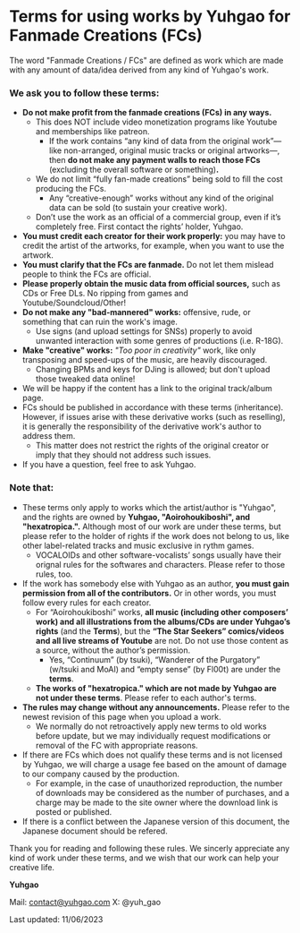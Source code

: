 # Terms for using works by Yuhgao for Fanmade Creations (FCs)

The word "Fanmade Creations / FCs" are defined as work which are made with any amount of data/idea derived from any kind of Yuhgao's work. 

### We ask you to follow these terms:

- **Do not make profit from the fanmade creations (FCs) in any ways.**
    - This does NOT include video monetization programs like Youtube and memberships like patreon.
        - If the work contains “any kind of data from the original work”—like non-arranged, original music tracks or original artworks—, then **do not make any payment walls to reach those FCs** (excluding the overall software or something)**.**
    - We do not limit “fully fan-made creations” being sold to fill the cost producing the FCs.
        - Any “creative-enough” works without any kind of the original data can be sold (to sustain your creative work).
    - Don’t use the work as an official of a commercial group, even if it’s completely free. First contact the rights’ holder, Yuhgao.
- **You must credit each creator for their work properly:** you may have to credit the artist of the artworks, for example, when you want to use the artwork.
- **You must clarify that the FCs are fanmade.** Do not let them mislead people to think the FCs are official.
- **Please properly obtain the music data from official sources,** such as CDs or Free DLs. No ripping from games and Youtube/Soundcloud/Other!
- **Do not make any "bad-mannered" works:** offensive, rude, or something that can ruin the work's image.
    - Use signs (and upload settings for SNSs) properly to avoid unwanted interaction with some genres of productions (i.e. R-18G).
- **Make "creative" works:** *"Too poor in creativity"* work, like only transposing and speed-ups of the music, are heavily discouraged.
    - Changing BPMs and keys for DJing is allowed; but don't upload those tweaked data online!
- We will be happy if the content has a link to the original track/album page.
- FCs should be published in accordance with these terms (inheritance). However, if issues arise with these derivative works (such as reselling), it is generally the responsibility of the derivative work's author to address them.
    - This matter does not restrict the rights of the original creator or imply that they should not address such issues.
- If you have a question, feel free to ask Yuhgao.

### **Note that:**

- These terms only apply to works which the artist/author is "Yuhgao", and the rights are owned by **Yuhgao, "Aoirohoukiboshi", and "hexatropica.".** Although most of our work are under these terms, but please refer to the holder of rights if the work does not belong to us, like other label-related tracks and music exclusive in rythm games.
    - VOCALOIDs and other software-vocalists’ songs usually have their orignal rules for the softwares and characters. Please refer to those rules, too.
- If the work has somebody else with Yuhgao as an author, **you must gain permission from all of the contributors.** Or in other words, you must follow every rules for each creator.
    - For “Aoirohoukiboshi” works, **all music (including other composers’ work) and all illustrations from the albums/CDs are under Yuhgao’s rights** (and the **Terms**), but the **“The Star Seekers” comics/videos and all live streams of Youtube** are not. Do not use those content as a source, without the author’s permission.
        - Yes, “Continuum” (by tsuki), “Wanderer of the Purgatory” (w/tsuki and MoAI) and “empty sense” (by Fl00t) are under the **terms**.
    - **The works of "hexatropica." which are not made by Yuhgao are not under these terms**. Please refer to each author's terms.
- **The rules may change without any announcements.** Please refer to the newest revision of this page when you upload a work.
    - We normally do not retroactively apply new terms to old works before update, but we may individually request modifications or removal of the FC with appropriate reasons.
- If there are FCs which does not qualify these terms and is not licensed by Yuhgao, we will charge a usage fee based on the amount of damage to our company caused by the production.
    - For example, in the case of unauthorized reproduction, the number of downloads may be considered as the number of purchases, and a charge may be made to the site owner where the download link is posted or published.
- If there is a conflict between the Japanese version of this document, the Japanese document should be refered.

Thank you for reading and following these rules. We sincerly appreciate any kind of work under these terms, and we wish that our work can help your creative life.

**Yuhgao**

Mail: contact@yuhgao.com
X: @yuh_gao

Last updated: 11/06/2023